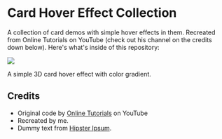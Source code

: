 # Card Hover Effect Collection

A collection of card demos with simple hover effects in them. Recreated from Online Tutorials on YouTube (check out his channel on the credits down below). Here's what's inside of this repository:

<div>
<img src="https://user-images.githubusercontent.com/100323338/191634092-455b9b97-2109-4d66-9165-2f3fc6144778.JPG">
</div>

A simple 3D card hover effect with color gradient.

## Credits
* Original code by [Online Tutorials](https://www.youtube.com/channel/UCbwXnUipZsLfUckBPsC7Jog) on YouTube
* Recreated by me.
* Dummy text from [Hipster Ipsum](https://hipsum.co/).
